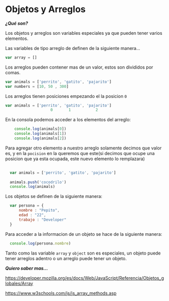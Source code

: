 
# Objetos y Arreglos #

***¿Qué son?***

Los objetos y arreglos son variables especiales ya que pueden tener varios elementos.

Las variables de tipo arreglo de definen de la siguiente manera...

```javascript
var array = []  
```

Los arreglos pueden contener mas de un valor, estos son divididos por comas.

```javascript
var animals = ['perrito', 'gatito', 'pajarito']
var numbers = [10, 50 , 300] 
```
Los arreglos tienen posiciones empezando el la posicion `0`

```javascript
var animals = ['perrito', 'gatito', 'pajarito']
                    0       1           2 
```
En la consola podemos acceder a los elementos del arreglo:
```javascript
    console.log(animals[0])
    console.log(animals[1])
    console.log(animals[2])
```
Para agregar otro elemento a nuestro arreglo solamente decimos que valor es, y en la `pocision` en la queremos que este(si decimos que ocupe una posicion que ya esta ocupada, este nuevo elemento lo remplazara) 

```javascript
  
  var animals = ['perrito', 'gatito', 'pajarito']
  
  animals.push('cocodrilo')
  console.log(animals)
```

Los objetos se definen de la siguiente manera:


```javascript
  var persona = {
      nombre : "Pepito",
      edad : "22",
      trabajo : "Developer"
  }

```
Para acceder a la informacion de un objeto  se hace de la siguiente manera:


```javascript
  console.log(persona.nombre)
```

Tanto como las variable `array` y `object` son es especiales, un objeto puede tener arreglos adentro o un arreglo puede tener un objeto.

***Quiero saber mas...***

https://developer.mozilla.org/es/docs/Web/JavaScript/Referencia/Objetos_globales/Array

https://www.w3schools.com/js/js_array_methods.asp